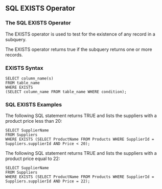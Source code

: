 ## SQL EXISTS Operator
### The SQL EXISTS Operator
The EXISTS operator is used to test for the existence of any record in a subquery.

The EXISTS operator returns true if the subquery returns one or more records.

### EXISTS Syntax
```
SELECT column_name(s)
FROM table_name
WHERE EXISTS
(SELECT column_name FROM table_name WHERE condition);
```


### SQL EXISTS Examples
The following SQL statement returns TRUE and lists the suppliers with a product price less than 20:

```
SELECT SupplierName
FROM Suppliers
WHERE EXISTS (SELECT ProductName FROM Products WHERE SupplierId = Suppliers.supplierId AND Price < 20);
```

The following SQL statement returns TRUE and lists the suppliers with a product price equal to 22:

```
SELECT SupplierName
FROM Suppliers
WHERE EXISTS (SELECT ProductName FROM Products WHERE SupplierId = Suppliers.supplierId AND Price = 22);
```